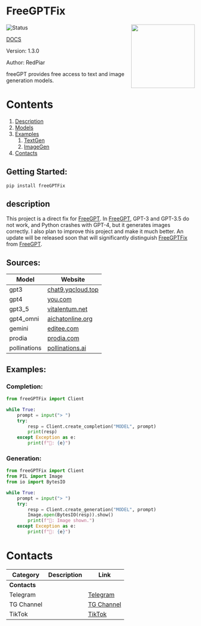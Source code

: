 # FreeGPTFix

<img src="https://repository-images.githubusercontent.com/636250478/f62a1186-b84b-4e7a-86f1-145e32163a59" align="right" width=170>

![Status](https://img.shields.io/pypi/status/freeGPT)

[DOCS](https://red-3.gitbook.io/freegptfix/getting-started/quickstart)

Version: 1.3.0

Author: RedPiar

freeGPT provides free access to text and image generation models.

# Contents

1. [Description](#description)
2. [Models](#sources)
3. [Examples](#examples)
   1. [TextGen](#completion)
   2. [ImageGen](#generation)
4. [Contacts](#contacts)

## Getting Started:

    pip install freeGPTFix

## description

This project is a direct fix for [FreeGPT](https://pypi.org/project/freeGPT/).
In [FreeGPT](https://pypi.org/project/freeGPT/), GPT-3 and GPT-3.5 do not work, and Python crashes with GPT-4, but it generates images correctly.
I also plan to improve this project and make it much better. An update will be released soon that will significantly distinguish [FreeGPTFix](https://github.com/RedPiarOfficial/FreeGPTFix) from [FreeGPT](https://pypi.org/project/freeGPT/).
## Sources:

| Model        | Website                                                |
| ------------ | ------------------------------------------------------ |
| gpt3         | [chat9.yqcloud.top](https://chat9.yqcloud.top/)        |
| gpt4         | [you.com](https://you.com/)                            |
| gpt3_5       | [vitalentum.net](https://vitalentum.net/free-chat-gpt) |
| gpt4_omni       | [aichatonline.org](https://aichatonline.org/) |
| gemini       | [editee.com](https://editee.com/chat-gpt) |
| prodia       | [prodia.com](https://prodia.com/)                      |
| pollinations | [pollinations.ai](https://pollinations.ai/)            |

## Examples:

### Completion:

```python
from freeGPTFix import Client

while True:
    prompt = input("> ")
    try:
        resp = Client.create_completion("MODEL", prompt)
        print(resp)
    except Exception as e:
        print(f"🤖: {e}")
```

### Generation:

```python
from freeGPTFix import Client
from PIL import Image
from io import BytesIO

while True:
    prompt = input("> ")
    try:
        resp = Client.create_generation("MODEL", prompt)
        Image.open(BytesIO(resp)).show()
        print(f"🤖: Image shown.")
    except Exception as e:
        print(f"🤖: {e}")
```

# Contacts
| **Category**   | **Description** | **Link** |
|----------------|-----------------|----------|
| **Contacts**|                 |          |
| Telegram       |                 | [Telegram](https://t.me/Redpiar) |
| TG Channel     |                 | [TG Channel](https://t.me/BotesForTelegram) |
| TikTok         |                 | [TikTok](https://www.tiktok.com/@redpiar) |
